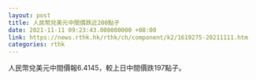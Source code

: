 ```yaml
---
layout: post
title: 人民幣兌美元中間價跌近200點子
date: 2021-11-11 09:23:43.000000000 +08:00
link: https://news.rthk.hk/rthk/ch/component/k2/1619275-20211111.htm
categories: rthk
---
```


人民幣兌美元中間價報6.4145，較上日中間價跌197點子。
